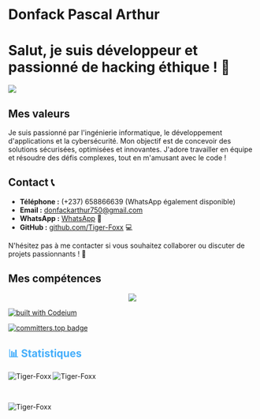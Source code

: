 
# Donfack Pascal Arthur
# Salut, je suis développeur et passionné de hacking éthique ! 🔐

![](https://komarev.com/ghpvc/?username=Tiger-Foxx&abbreviated=true)

## Mes valeurs
Je suis passionné par l'ingénierie informatique, le développement d'applications et la cybersécurité. Mon objectif est de concevoir des solutions sécurisées, optimisées et innovantes. J'adore travailler en équipe et résoudre des défis complexes, tout en m'amusant avec le code !

## Contact 📞
- **Téléphone :** (+237) 658866639 (WhatsApp également disponible)
- **Email :** [donfackarthur750@gmail.com](mailto:donfackarthur750@gmail.com)
- **WhatsApp :** [WhatsApp](https://wa.me/237658866639) 📱
- **GitHub :** [github.com/Tiger-Foxx](https://github.com/Tiger-Foxx) 💻

N'hésitez pas à me contacter si vous souhaitez collaborer ou discuter de projets passionnants ! 🚀

## Mes compétences
<p align="center">
  <a href="https://skillicons.dev">
    <img src="https://skillicons.dev/icons?i=flutter,dart,python,js,html,css,firebase,django,docker,linux,github,jupyter" />
  </a>
</p>

[![built with Codeium](https://codeium.com/badges/main)](https://codeium.com)

[![committers.top badge](https://user-badge.committers.top/cameroon/Tiger-Foxx.svg)](https://user-badge.committers.top/cameroon/Tiger-Foxx)

<h2 style="color: #44AEFB">📊 Statistiques</h2>

<p><img align="left" src="https://github-readme-stats.vercel.app/api?username=Tiger-Foxx&hide=stars&count_private=true&show_icons=true&theme=algolia&border_radius=20" alt="Tiger-Foxx" /></p>

<p><img align="center" src="https://github-readme-stats.vercel.app/api/top-langs/?username=Tiger-Foxx&layout=compact&show_icons=true&theme=algolia&border_radius=20" alt="Tiger-Foxx" /></p>
<br>
<p><img align="center" src="https://streak-stats.demolab.com?user=Tiger-Foxx&count_private=true&theme=algolia&border_radius=20" alt="Tiger-Foxx" /></p>

